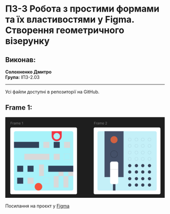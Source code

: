 # ПЗ-3 Робота з простими формами та їх властивостями у Figma. Створення геометричного візерунку

## Виконав:
**Солохненко Дмитро**  
**Група:** ІПЗ-2.03

---
Усі файли доступні в репозиторії на GitHub.

## Frame 1:
![1](https://github.com/ahq504/UX-UI/blob/main/workshop_7/patterns.png)



Посилання на проєкт у [Figma](https://www.figma.com/design/Nv1xvKKvXfm3tei01Z77DS/Workshop-7?node-id=0-1&t=mqMAzXPJWSDUXynZ-1)
